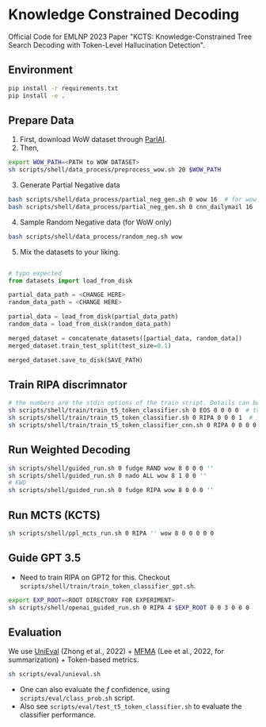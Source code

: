 # Knowledge Constrained Decoding

Official Code for EMLNP 2023 Paper "KCTS: Knowledge-Constrained Tree Search Decoding with Token-Level Hallucination Detection".

## Environment

```bash
pip install -r requirements.txt
pip install -e .
```
## Prepare Data

1. First, download WoW dataset through [ParlAI](https://github.com/facebookresearch/ParlAI).
2. Then,

```bash
export WOW_PATH=<PATH to WOW DATASET>
sh scripts/shell/data_process/preprocess_wow.sh 20 $WOW_PATH
```

3. Generate Partial Negative data

```bash
bash scripts/shell/data_process/partial_neg_gen.sh 0 wow 16  # for wow
bash scripts/shell/data_process/partial_neg_gen.sh 0 cnn_dailymail 16  # for cnn/dm data
```

4. Sample Random Negative data (for WoW only)

```bash
bash scripts/shell/data_process/random_neg.sh wow
```

5. Mix the datasets to your liking.

```python

# typo expected
from datasets import load_from_disk

partial_data_path = <CHANGE HERE>
random_data_path = <CHANGE HERE>

partial_data = load_from_disk(partial_data_path)
random_data = load_from_disk(random_data_path)

merged_dataset = concatenate_datasets([partial_data, random_data])
merged_dataset.train_test_split(test_size=0.1)

merged_dataset.save_to_disk(SAVE_PATH)
```
## Train RIPA discrimnator

```bash
# the numbers are the stdin options of the train script. Details can be found at the top of the script file.
sh scripts/shell/train/train_t5_token_classifier.sh 0 EOS 0 0 0 0  # train f
sh scripts/shell/train/train_t5_token_classifier.sh 0 RIPA 0 0 0 1  # finetune RIPA from f
sh scripts/shell/train/train_t5_token_classifier_cnn.sh 0 RIPA 0 0 0 0  # cnn
```

## Run Weighted Decoding

```bash
sh scripts/shell/guided_run.sh 0 fudge RAND wow 8 0 0 0 ''
sh scripts/shell/guided_run.sh 0 nado ALL wow 8 1 0 0 ''
# KWD
sh scripts/shell/guided_run.sh 0 fudge RIPA wow 8 0 0 0 ''
```

## Run MCTS (KCTS)

```bash
sh scripts/shell/ppl_mcts_run.sh 0 RIPA '' wow 8 0 0 0 0 0
```

## Guide GPT 3.5

- Need to train RIPA on GPT2 for this. Checkout `scripts/shell/train/train_token_classifier_gpt.sh`.

```bash
export EXP_ROOT=<ROOT DIRECTORY FOR EXPERIMENT>
sh scripts/shell/openai_guided_run.sh 0 RIPA 4 $EXP_ROOT 0 0 3 0 0 0
```

## Evaluation

We use [UniEval](https://arxiv.org/abs/2210.07197) (Zhong et al., 2022) + [MFMA](https://aclanthology.org/2022.findings-naacl.76.pdf) (Lee et al., 2022, for summarization) + Token-based metrics.

```bash
sh scripts/eval/unieval.sh
```

- One can also evaluate the $f$ confidence, using `scripts/eval/class_prob.sh` script.
- Also see `scripts/eval/test_t5_token_classifier.sh` to evaluate the classifier performance.
